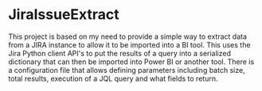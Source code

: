 # JiraIssueExtract
This project is based on my need to provide a simple way to extract data from a JIRA instance to allow it to be imported into a BI tool. This uses the Jira Python client API's to put the results of a query into a serialized dictionary that can then be imported into Power BI or another tool. There is a configuration file that allows defining parameters including batch size, total results, execution of a JQL query and what fields to return.
